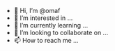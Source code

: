 - 👋 Hi, I’m @omaf
- 👀 I’m interested in ...
- 🌱 I’m currently learning ...
- 💞️ I’m looking to collaborate on ...
- 📫 How to reach me ...

<!---
omaf/omaf is a ✨ special ✨ repository because its `README.md` (this file) appears on your GitHub profile.
You can click the Preview link to take a look at your changes.
--->
